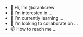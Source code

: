 - 👋 Hi, I’m @crankcrew
- 👀 I’m interested in ...
- 🌱 I’m currently learning ...
- 💞️ I’m looking to collaborate on ...
- 📫 How to reach me ...

<!---
crankcrew/crankcrew is a ✨ special ✨ repository because its `README.md` (this file) appears on your GitHub profile.
You can click the Preview link to take a look at your changes.
--->
